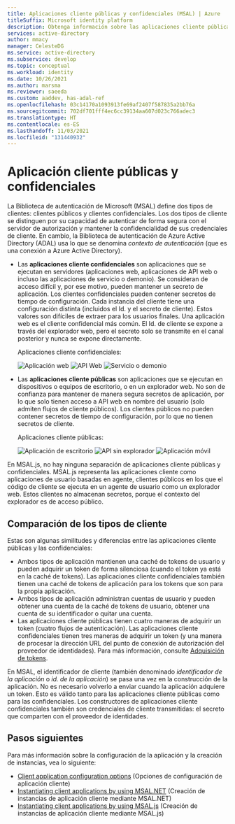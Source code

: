 ```yaml
---
title: Aplicaciones cliente públicas y confidenciales (MSAL) | Azure
titleSuffix: Microsoft identity platform
description: Obtenga información sobre las aplicaciones cliente públicas y confidenciales en la Biblioteca de autenticación de Microsoft (MSAL).
services: active-directory
author: mmacy
manager: CelesteDG
ms.service: active-directory
ms.subservice: develop
ms.topic: conceptual
ms.workload: identity
ms.date: 10/26/2021
ms.author: marsma
ms.reviewer: saeeda
ms.custom: aaddev, has-adal-ref
ms.openlocfilehash: 03c14170a1093913fe69af2407f587835a2bb76a
ms.sourcegitcommit: 702df701fff4ec6cc39134aa607d023c766adec3
ms.translationtype: HT
ms.contentlocale: es-ES
ms.lasthandoff: 11/03/2021
ms.locfileid: "131440932"
---
```

# <a name="public-client-and-confidential-client-applications"></a>Aplicación cliente públicas y confidenciales

La Biblioteca de autenticación de Microsoft (MSAL) define dos tipos de clientes: clientes públicos y clientes confidenciales. Los dos tipos de cliente se distinguen por su capacidad de autenticar de forma segura con el servidor de autorización y mantener la confidencialidad de sus credenciales de cliente. En cambio, la Biblioteca de autenticación de Azure Active Directory (ADAL) usa lo que se denomina _contexto de autenticación_ (que es una conexión a Azure Active Directory).

- Las **aplicaciones cliente confidenciales** son aplicaciones que se ejecutan en servidores (aplicaciones web, aplicaciones de API web o incluso las aplicaciones de servicio o demonio). Se consideran de acceso difícil y, por ese motivo, pueden mantener un secreto de aplicación. Los clientes confidenciales pueden contener secretos de tiempo de configuración. Cada instancia del cliente tiene una configuración distinta (incluidos el Id. y el secreto de cliente). Estos valores son difíciles de extraer para los usuarios finales. Una aplicación web es el cliente confidencial más común. El Id. de cliente se expone a través del explorador web, pero el secreto solo se transmite en el canal posterior y nunca se expone directamente.

  Aplicaciones cliente confidenciales: 

  ![Aplicación web](media/msal-client-applications/web-app.png) ![API Web](media/msal-client-applications/web-api.png) ![Servicio o demonio](media/msal-client-applications/daemon-service.png)

- Las **aplicaciones cliente públicas** son aplicaciones que se ejecutan en dispositivos o equipos de escritorio, o en un explorador web. No son de confianza para mantener de manera segura secretos de aplicación, por lo que solo tienen acceso a API web en nombre del usuario (solo admiten flujos de cliente públicos). Los clientes públicos no pueden contener secretos de tiempo de configuración, por lo que no tienen secretos de cliente.

  Aplicaciones cliente públicas: 

  ![Aplicación de escritorio](media/msal-client-applications/desktop-app.png) ![API sin explorador](media/msal-client-applications/browserless-app.png) ![Aplicación móvil](media/msal-client-applications/mobile-app.png)

En MSAL.js, no hay ninguna separación de aplicaciones cliente públicas y confidenciales. MSAL.js representa las aplicaciones cliente como aplicaciones de usuario basadas en agente, clientes públicos en los que el código de cliente se ejecuta en un agente de usuario como un explorador web. Estos clientes no almacenan secretos, porque el contexto del explorador es de acceso público.

## <a name="comparing-the-client-types"></a>Comparación de los tipos de cliente

Estas son algunas similitudes y diferencias entre las aplicaciones cliente públicas y las confidenciales:

- Ambos tipos de aplicación mantienen una caché de tokens de usuario y pueden adquirir un token de forma silenciosa (cuando el token ya está en la caché de tokens). Las aplicaciones cliente confidenciales también tienen una caché de tokens de aplicación para los tokens que son para la propia aplicación.
- Ambos tipos de aplicación administran cuentas de usuario y pueden obtener una cuenta de la caché de tokens de usuario, obtener una cuenta de su identificador o quitar una cuenta.
- Las aplicaciones cliente públicas tienen cuatro maneras de adquirir un token (cuatro flujos de autenticación). Las aplicaciones cliente confidenciales tienen tres maneras de adquirir un token (y una manera de procesar la dirección URL del punto de conexión de autorización del proveedor de identidades). Para más información, consulte [Adquisición de tokens](msal-acquire-cache-tokens.md).

En MSAL, el identificador de cliente (también denominado _identificador de la aplicación_ o _id. de la aplicación_) se pasa una vez en la construcción de la aplicación. No es necesario volverlo a enviar cuando la aplicación adquiere un token. Esto es válido tanto para las aplicaciones cliente públicas como para las confidenciales. Los constructores de aplicaciones cliente confidenciales también son credenciales de cliente transmitidas: el secreto que comparten con el proveedor de identidades.

## <a name="next-steps"></a>Pasos siguientes

Para más información sobre la configuración de la aplicación y la creación de instancias, vea lo siguiente:

- [Client application configuration options](msal-client-application-configuration.md) (Opciones de configuración de aplicación cliente)
- [Instantiating client applications by using MSAL.NET](msal-net-initializing-client-applications.md) (Creación de instancias de aplicación cliente mediante MSAL.NET)
- [Instantiating client applications by using MSAL.js](msal-js-initializing-client-applications.md) (Creación de instancias de aplicación cliente mediante MSAL.js)
